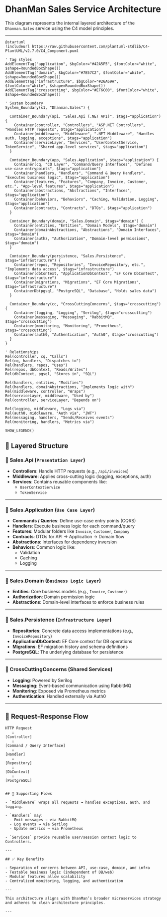# DhanMan Sales Service Architecture

This diagram represents the internal layered architecture of the `Dhanman.Sales` service using the C4 model principles.

---
```plantuml
@startuml
!includeurl https://raw.githubusercontent.com/plantuml-stdlib/C4-PlantUML/v2.7.0/C4_Component.puml

' Tag styles
AddElementTag("application", $bgColor="#42A5F5", $fontColor="white", $shape=RoundedBoxShape())
AddElementTag("domain", $bgColor="#7E57C2", $fontColor="white", $shape=RoundedBoxShape())
AddElementTag("infrastructure", $bgColor="#26A69A", $fontColor="white", $shape=RoundedBoxShape())
AddElementTag("crosscutting", $bgColor="#EF6C00", $fontColor="white", $shape=RoundedBoxShape())

' System boundary
System_Boundary(s1, "Dhanman.Sales") {

  Container_Boundary(api, "Sales.Api (.NET API)", $tags="application") {
    Container(controller, "Controllers", "ASP.NET Controllers", "Handles HTTP requests", $tags="application")
    Container(middleware, "Middleware", ".NET Middleware", "Handles auth, logging, exceptions", $tags="application")
    Container(serviceLayer, "Services", "UserContextService, TokenService", "Shared app-level services", $tags="application")
  }

  Container_Boundary(app, "Sales.Application", $tags="application") {
    Container(cq, "CQ Layer", "Command/Query Interfaces", "Defines use-case entrypoints", $tags="application")
    Container(handlers, "Handlers", "Command & Query Handlers", "Executes business logic", $tags="application")
    Container(features, "Features", "Company, Invoice, Customer, etc.", "App-level features", $tags="application")
    Container(abstractions, "Abstractions", "Interfaces", $tags="application")
    Container(behaviors, "Behaviors", "Caching, Validation, Logging", $tags="application")
    Container(contracts, "Contracts", "DTOs", $tags="application")
  }

  Container_Boundary(domain, "Sales.Domain", $tags="domain") {
    Container(entities, "Entities", "Domain Models", $tags="domain")
    Container(domainAbstractions, "Abstractions", "Domain Interfaces", $tags="domain")
    Container(authz, "Authorization", "Domain-level permissions", $tags="domain")
  }

  Container_Boundary(persistence, "Sales.Persistence", $tags="infrastructure") {
    Container(repos, "Repositories", "InvoiceRepository, etc.", "Implements data access", $tags="infrastructure")
    Container(dbContext, "ApplicationDbContext", "EF Core DbContext", $tags="infrastructure")
    Container(migrations, "Migrations", "EF Core Migrations", $tags="infrastructure")
    ContainerDb(pgsql, "PostgreSQL", "Database", "Holds sales data")
  }

  Container_Boundary(cc, "CrossCuttingConcerns", $tags="crosscutting") {
    Container(logging, "Logging", "Serilog", $tags="crosscutting")
    Container(messaging, "Messaging", "RabbitMQ", $tags="crosscutting")
    Container(monitoring, "Monitoring", "Prometheus", $tags="crosscutting")
    Container(auth0, "Authentication", "Auth0", $tags="crosscutting")
  }
}

' Relationships
Rel(controller, cq, "Calls")
Rel(cq, handlers, "Dispatches to")
Rel(handlers, repos, "Uses")
Rel(repos, dbContext, "Reads/Writes")
Rel(dbContext, pgsql, "Stores in", "SQL")

Rel(handlers, entities, "Modifies")
Rel(handlers, domainAbstractions, "Implements logic with")
Rel(middleware, controller, "Wraps")
Rel(serviceLayer, middleware, "Used by")
Rel(controller, serviceLayer, "Depends on")

Rel(logging, middleware, "Logs via")
Rel(auth0, middleware, "Auth via", "JWT")
Rel(messaging, handlers, "Sends/Receives events")
Rel(monitoring, handlers, "Metrics via")

SHOW_LEGEND()
```


## 🧱 Layered Structure

### 🔹 Sales.Api (`Presentation Layer`)
- **Controllers**: Handle HTTP requests (e.g., `/api/invoices`)
- **Middleware**: Applies cross-cutting logic (logging, exceptions, auth)
- **Services**: Contains reusable components like:
  - `UserContextService`
  - `TokenService`

---

### 🔹 Sales.Application (`Use Case Layer`)
- **Commands / Queries**: Define use-case entry points (CQRS)
- **Handlers**: Execute business logic for each command/query
- **Features**: Modular folders like `Invoice`, `Customer`, `Company`
- **Contracts**: DTOs for API → Application → Domain flow
- **Abstractions**: Interfaces for dependency inversion
- **Behaviors**: Common logic like:
  - Validation
  - Caching
  - Logging

---

### 🔹 Sales.Domain (`Business Logic Layer`)
- **Entities**: Core business models (e.g., `Invoice`, `Customer`)
- **Authorization**: Domain permission logic
- **Abstractions**: Domain-level interfaces to enforce business rules

---

### 🔹 Sales.Persistence (`Infrastructure Layer`)
- **Repositories**: Concrete data access implementations (e.g., `InvoiceRepository`)
- **ApplicationDbContext**: EF Core context for DB operations
- **Migrations**: EF migration history and schema definitions
- **PostgreSQL**: The underlying database for persistence

---

### 🔸 CrossCuttingConcerns (Shared Services)
- **Logging**: Powered by Serilog
- **Messaging**: Event-based communication using RabbitMQ
- **Monitoring**: Exposed via Prometheus metrics
- **Authentication**: Handled externally via Auth0

---

## 🔁 Request-Response Flow

```text
HTTP Request
   ↓
[Controller]
   ↓
[Command / Query Interface]
   ↓
[Handler]
   ↓
[Repository]
   ↓
[DbContext]
   ↓
[PostgreSQL]


## 🔗 Supporting Flows

- `Middleware` wraps all requests → handles exceptions, auth, and logging.

- `Handlers` may:
  - Emit messages → via RabbitMQ
  - Log events → via Serilog
  - Update metrics → via Prometheus

- `Services` provide reusable user/session context logic to Controllers.

---

## ✅ Key Benefits

- Separation of concerns between API, use-case, domain, and infra  
- Testable business logic (independent of DB/web)  
- Modular features allow scalability  
- Centralized monitoring, logging, and authentication  

---

This architecture aligns with DhanMan’s broader microservices strategy and adheres to clean architecture principles.

---


